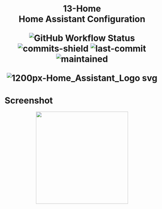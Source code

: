 <h1 align="center">
  <br>
  13-Home
  <br>
  Home Assistant Configuration

  ![GitHub Workflow Status](https://github.com/r3mcos3/HomeAssistant/workflows/Home%20Assistant%20CI/badge.svg?event=push)
  ![commits-shield](https://img.shields.io/github/commit-activity/y/r3mcos3/HomeAssistant.svg)
  ![last-commit](https://img.shields.io/github/last-commit/r3mcos3/HomeAssistant.svg)
  ![maintained](https://img.shields.io/maintenance/yes/2023.svg)

  ![1200px-Home_Assistant_Logo svg](https://github.com/r3mcos3/HomeAssistant/assets/45529818/659e1318-4430-4735-be4a-2636b87d1263)

</h1>

# Screenshot
<p align="center">
<img src="https://github.com/r3mcos3/HomeAssistant/assets/45529818/4d5a85d3-d7e3-4ddb-8f59-4aaa91cbb038" width="300"/>
</p>
